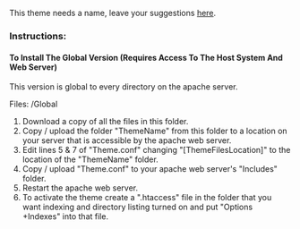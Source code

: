 This theme needs a name, leave your suggestions [here](https://github.com/Darnel-K/Apache-Index-Theme/issues/1).

### Instructions:

#### To Install The Global Version (Requires Access To The Host System And Web Server)

This version is global to every directory on the apache server.

Files: /Global

1. Download a copy of all the files in this folder.
2. Copy / upload the folder "ThemeName" from this folder to a location on your server that is accessible by the apache web server.
3. Edit lines 5 & 7 of "Theme.conf" changing "[ThemeFilesLocation]" to the location of the "ThemeName" folder.
4. Copy / upload "Theme.conf" to your apache web server's "Includes" folder.
5. Restart the apache web server.
6. To activate the theme create a ".htaccess" file in the folder that you want indexing and directory listing turned on and put "Options +Indexes" into that file.
